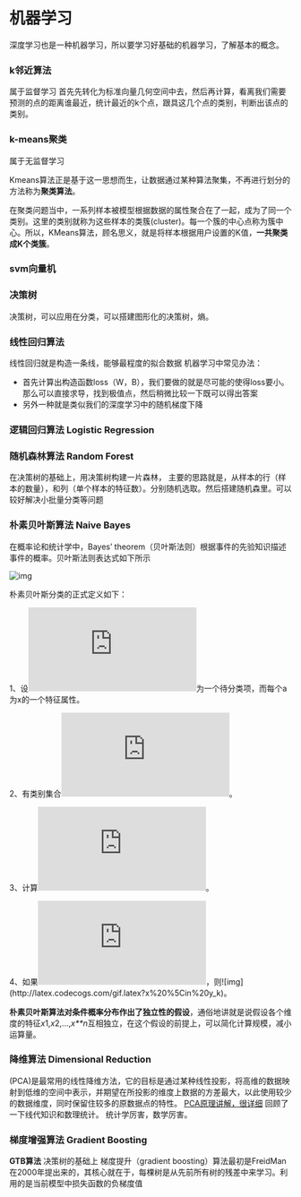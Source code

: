 # 机器学习

深度学习也是一种机器学习，所以要学习好基础的机器学习，了解基本的概念。

### k邻近算法
属于监督学习
首先先转化为标准向量几何空间中去，然后再计算，看离我们需要预测的点的距离谁最近，统计最近的k个点，跟具这几个点的类别，判断出该点的类别。

### k-means聚类

属于无监督学习

Kmeans算法正是基于这一思想而生，让数据通过某种算法聚集，不再进行划分的方法称为**聚类算法**。

在聚类问题当中，一系列样本被模型根据数据的属性聚合在了一起，成为了同一个类别。这里的类别就称为这些样本的类簇(cluster)。每一个簇的中心点称为簇中心。所以，KMeans算法，顾名思义，就是将样本根据用户设置的K值，**一共聚类成K个类簇**。

### svm向量机




### 决策树
决策树，可以应用在分类，可以搭建图形化的决策树，熵。
### 线性回归算法
线性回归就是构造一条线，能够最程度的拟合数据
机器学习中常见办法：
- 首先计算出构造函数loss（W，B），我们要做的就是尽可能的使得loss要小。那么可以直接求导，找到极值点，然后稍微比较一下既可以得出答案
- 另外一种就是类似我们的深度学习中的随机梯度下降
### 逻辑回归算法 Logistic Regression







### 随机森林算法 Random Forest
在决策树的基础上，用决策树构建一片森林，
主要的思路就是，从样本的行（样本的数量），和列（单个样本的特征数）。分别随机选取。然后搭建随机森里。可以较好解决小批量分类等问题
### 朴素贝叶斯算法 Naive Bayes



在概率论和统计学中，Bayes’ theorem（贝叶斯法则）根据事件的先验知识描述事件的概率。贝叶斯法则表达式如下所示

![img](https://img-blog.csdn.net/20180704164540248?watermark/2/text/aHR0cHM6Ly9ibG9nLmNzZG4ubmV0L3p3cWpveQ==/font/5a6L5L2T/fontsize/400/fill/I0JBQkFCMA==/dissolve/70)

朴素贝叶斯分类的正式定义如下：

1、设![img](http://latex.codecogs.com/gif.latex?x=%5C%7Ba_1,a_2,...,a_m%5C%7D)为一个待分类项，而每个a为x的一个特征属性。

2、有类别集合![img](http://latex.codecogs.com/gif.latex?C=%5C%7By_1,y_2,...,y_n%5C%7D)。

3、计算![img](http://latex.codecogs.com/gif.latex?P(y_1%7Cx),P(y_2%7Cx),...,P(y_n%7Cx))。

4、如果![img](http://latex.codecogs.com/gif.latex?P(y_k%7Cx)=max%5C%7BP(y_1%7Cx),P(y_2%7Cx),...,P(y_n%7Cx)%5C%7D)，则![img](http://latex.codecogs.com/gif.latex?x%20%5Cin%20y_k)。

**朴素贝叶斯算法对条件概率分布作出了独立性的假设**，通俗地讲就是说假设各个维度的特征*x*1,*x*2,...,*x**n*互相独立，在这个假设的前提上，可以简化计算规模，减小运算量。





### 降维算法 Dimensional Reduction

(PCA)是最常用的线性降维方法，它的目标是通过某种线性投影，将高维的数据映射到低维的空间中表示，并期望在所投影的维度上数据的方差最大，以此使用较少的数据维度，同时保留住较多的原数据点的特性。
[PCA原理讲解，很详细](https://blog.csdn.net/lijihw/article/details/46622667?depth_1-utm_source=distribute.pc_relevant.none-task-blog-BlogCommendFromBaidu-6&utm_source=distribute.pc_relevant.none-task-blog-BlogCommendFromBaidu-6)
回顾了一下线代知识和数理统计。 统计学厉害，数学厉害。

### 梯度增强算法 Gradient Boosting
**GTB算法**
决策树的基础上
梯度提升（gradient boosting）算法最初是FreidMan在2000年提出来的，其核心就在于，每棵树是从先前所有树的残差中来学习。利用的是当前模型中损失函数的负梯度值
